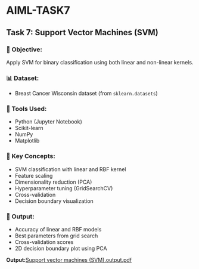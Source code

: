 # AIML-TASK7
## Task 7: Support Vector Machines (SVM)

### 🎯 Objective:
Apply SVM for binary classification using both linear and non-linear kernels.

### 📊 Dataset:
- Breast Cancer Wisconsin dataset (from `sklearn.datasets`)

### 🔧 Tools Used:
- Python (Jupyter Notebook)
- Scikit-learn
- NumPy
- Matplotlib

### 🧪 Key Concepts:
- SVM classification with linear and RBF kernel
- Feature scaling
- Dimensionality reduction (PCA)
- Hyperparameter tuning (GridSearchCV)
- Cross-validation
- Decision boundary visualization

### 📌 Output:
- Accuracy of linear and RBF models
- Best parameters from grid search
- Cross-validation scores
- 2D decision boundary plot using PCA

 **Output:**[Support vector machines (SVM).output.pdf](https://github.com/user-attachments/files/21035136/Support.vector.machines.SVM.output.pdf)
